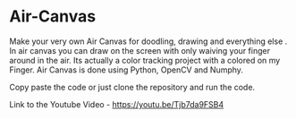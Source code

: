 # Air-Canvas
Make your very own Air Canvas for doodling, drawing and everything else . In air canvas you can draw on the screen with only waiving your finger around in the air. Its actually a color tracking project with a colored  on my Finger. Air Canvas is done using Python, OpenCV and Numphy. 





Copy paste the code or just clone the repository and run the code.

Link to the Youtube Video - https://youtu.be/Tjb7da9FSB4
